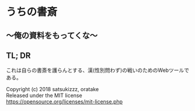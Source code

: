 # うちの書斎
## 〜俺の資料をもってくな〜

## TL; DR
これは自らの書斎を護らんとする、漢(性別問わず)の戦いのためのWebツールである。
  
  
Copyright (c) 2018 satsukizzz, oratake  
Released under the MIT license  
https://opensource.org/licenses/mit-license.php
